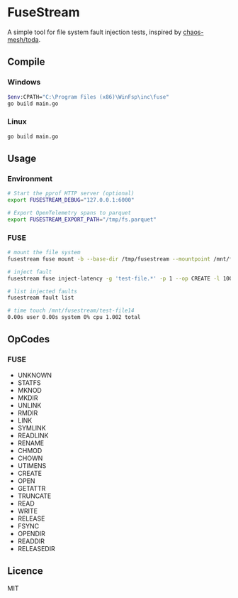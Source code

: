# FuseStream

A simple tool for file system fault injection tests, inspired by [chaos-mesh/toda](https://github.com/chaos-mesh/toda).

## Compile

### Windows

```bash
$env:CPATH="C:\Program Files (x86)\WinFsp\inc\fuse"
go build main.go
```

### Linux

```bash
go build main.go
```

## Usage

### Environment

```bash
# Start the pprof HTTP server (optional)
export FUSESTREAM_DEBUG="127.0.0.1:6000"

# Export OpenTelemetry spans to parquet
export FUSESTREAM_EXPORT_PATH="/tmp/fs.parquet"
```

### FUSE

```bash
# mount the file system
fusestream fuse mount -b --base-dir /tmp/fusestream --mountpoint /mnt/fusestream

# inject fault
fusestream fuse inject-latency -g 'test-file.*' -p 1 --op CREATE -l 1000ms

# list injected faults
fusestream fault list

# time touch /mnt/fusestream/test-file14
0.00s user 0.00s system 0% cpu 1.002 total
```

## OpCodes

### FUSE

- UNKNOWN
- STATFS
- MKNOD
- MKDIR
- UNLINK
- RMDIR
- LINK
- SYMLINK
- READLINK
- RENAME
- CHMOD
- CHOWN
- UTIMENS
- CREATE
- OPEN
- GETATTR
- TRUNCATE
- READ
- WRITE
- RELEASE
- FSYNC
- OPENDIR
- READDIR
- RELEASEDIR

## Licence

MIT
